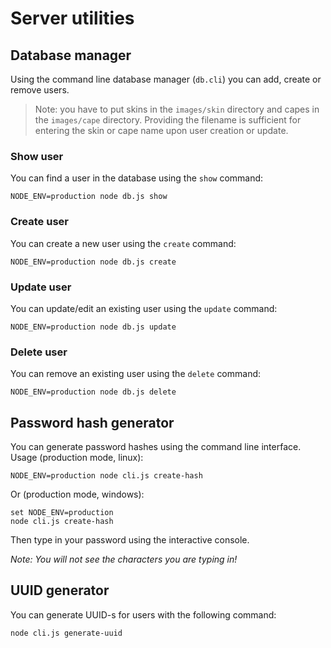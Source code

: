 # Server utilities

## Database manager

Using the command line database manager (`db.cli`) you can add, create or remove users.

> Note: you have to put skins in the `images/skin` directory and capes in the `images/cape` directory. Providing the filename is sufficient for entering the skin or cape name upon user creation or update. 

### Show user

You can find a user in the database using the `show` command:

    NODE_ENV=production node db.js show

### Create user

You can create a new user using the `create` command:

    NODE_ENV=production node db.js create

### Update user

You can update/edit an existing user using the `update` command:

    NODE_ENV=production node db.js update

### Delete user

You can remove an existing user using the `delete` command:

    NODE_ENV=production node db.js delete

## Password hash generator

You can generate password hashes using the command line interface. Usage (production mode, linux):

    NODE_ENV=production node cli.js create-hash

Or (production mode, windows):

    set NODE_ENV=production
    node cli.js create-hash
    
Then type in your password using the interactive console.

*Note: You will not see the characters you are typing in!*

## UUID generator

You can generate UUID-s for users with the following command:

    node cli.js generate-uuid
